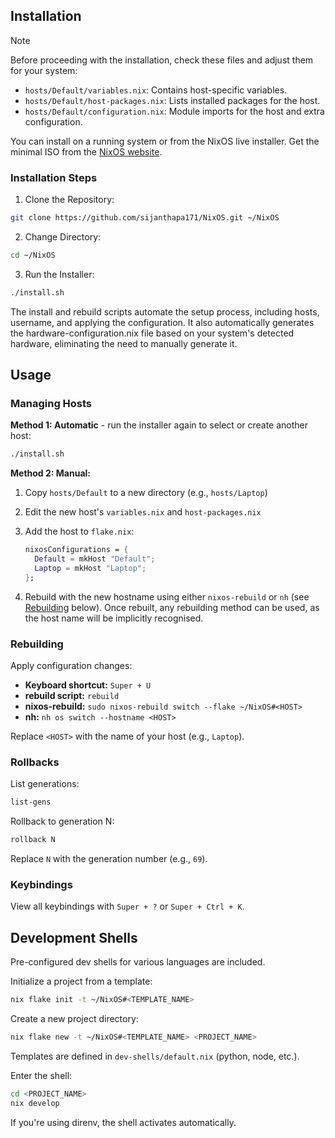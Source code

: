 
## Installation

> [!Note]
> Before proceeding with the installation, check these files and adjust them for your system:
>
> - `hosts/Default/variables.nix`: Contains host-specific variables.
> - `hosts/Default/host-packages.nix`: Lists installed packages for the host.
> - `hosts/Default/configuration.nix`: Module imports for the host and extra configuration.

<!-- You can install this configuration either on a running system or from the NixOS live installer. The minimal ISO is recommended and can be downloaded from the [official NixOS website](https://nixos.org/download/#nixos-iso). -->

You can install on a running system or from the NixOS live installer. Get the minimal ISO from the [NixOS website](https://nixos.org/download/#nixos-iso).

### Installation Steps

1. Clone the Repository:

```bash
git clone https://github.com/sijanthapa171/NixOS.git ~/NixOS
```

<!-- 2. Navigate to the Directory: -->

2. Change Directory:

```bash
cd ~/NixOS
```

3. Run the Installer:

```bash
./install.sh
```

<!-- The script handles host setup, username configuration, and automatically generates `hardware-configuration.nix` based on your hardware. -->

The install and rebuild scripts automate the setup process, including hosts, username, and applying the configuration. It also automatically generates the hardware-configuration.nix file based on your system's detected hardware, eliminating the need to manually generate it.

## Usage

### Managing Hosts

**Method 1: Automatic** - run the installer again to select or create another host:

```bash
./install.sh
```

**Method 2: Manual:**

1. Copy `hosts/Default` to a new directory (e.g., `hosts/Laptop`)
2. Edit the new host's `variables.nix` and `host-packages.nix`
3. Add the host to `flake.nix`:

   ```nix
   nixosConfigurations = {
     Default = mkHost "Default";
     Laptop = mkHost "Laptop";
   };
   ```

<!-- 4. Rebuild with the new hostname (see below) -->

4. Rebuild with the new hostname using either `nixos-rebuild` or `nh` (see [Rebuilding](#rebuilding) below). Once rebuilt, any rebuilding method can be used, as the host name will be implicitly recognised.

### Rebuilding

Apply configuration changes:

- **Keyboard shortcut:** `Super + U`
- **rebuild script:** `rebuild`
- **nixos-rebuild:** `sudo nixos-rebuild switch --flake ~/NixOS#<HOST>`
- **nh:** `nh os switch --hostname <HOST>`

Replace `<HOST>` with the name of your host (e.g., `Laptop`).

### Rollbacks

List generations:

```bash
list-gens
```

Rollback to generation N:

```bash
rollback N
```

Replace `N` with the generation number (e.g., `69`).

### Keybindings

View all keybindings with `Super + ?` or `Super + Ctrl + K`.

## Development Shells

Pre-configured dev shells for various languages are included.

Initialize a project from a template:

```bash
nix flake init -t ~/NixOS#<TEMPLATE_NAME>
```

Create a new project directory:

```bash
nix flake new -t ~/NixOS#<TEMPLATE_NAME> <PROJECT_NAME>
```

Templates are defined in `dev-shells/default.nix` (python, node, etc.).

Enter the shell:

```bash
cd <PROJECT_NAME>
nix develop
```

If you're using direnv, the shell activates automatically.

<!-- ## Hosts

|     | Hostname   | Board             | CPU                | RAM  | GPU                       | Purpose                                                                            |
| --- | ---------- | ----------------- | ------------------ | ---- | ------------------------- | ---------------------------------------------------------------------------------- |
| 🖥️  | `nix-wsl`   | MSI MAG B760 Tomahawk    | Intel I7-13700F    | 32GB | RTX 4070 | Triple-monitor desktop running Windows Subsystem for Linux.                        | -->
